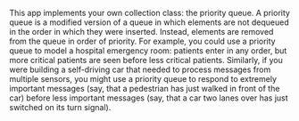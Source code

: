 This app implements your own collection class: the priority queue. A priority queue is a modified version of a queue in which elements
are not dequeued in the order in which they were inserted. Instead, elements are removed from
the queue in order of priority. For example, you could use a priority queue to model a hospital emergency
room: patients enter in any order, but more critical patients are seen before less critical patients.
Similarly, if you were building a self-driving car that needed to process messages from multiple sensors,
you might use a priority queue to respond to extremely important messages (say, that a pedestrian
has just walked in front of the car) before less important messages (say, that a car two lanes over has
just switched on its turn signal).